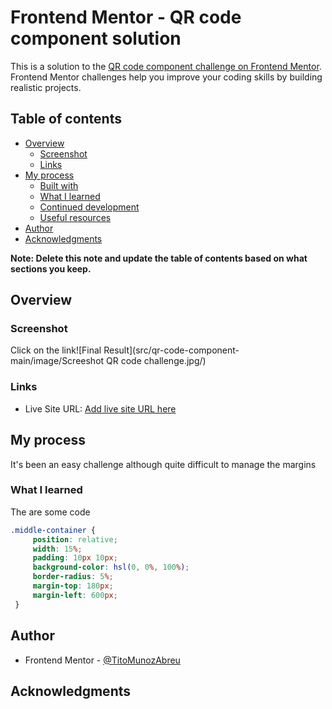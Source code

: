 # Frontend Mentor - QR code component solution

This is a solution to the [QR code component challenge on Frontend Mentor](https://www.frontendmentor.io/challenges/qr-code-component-iux_sIO_H). Frontend Mentor challenges help you improve your coding skills by building realistic projects. 

## Table of contents

- [Overview](#overview)
  - [Screenshot](#screenshot)
  - [Links](#links)
- [My process](#my-process)
  - [Built with](#built-with)
  - [What I learned](#what-i-learned)
  - [Continued development](#continued-development)
  - [Useful resources](#useful-resources)
- [Author](#author)
- [Acknowledgments](#acknowledgments)

**Note: Delete this note and update the table of contents based on what sections you keep.**

## Overview

### Screenshot

Click on the link![Final Result](src/qr-code-component-main/image/Screeshot QR code challenge.jpg/)

### Links

- Live Site URL: [Add live site URL here](https://your-live-site-url.com)

## My process
It's been an easy challenge although quite difficult to manage the margins

### What I learned

The are some code

```css
.middle-container {
     position: relative;
     width: 15%;
     padding: 10px 10px;
     background-color: hsl(0, 0%, 100%);
     border-radius: 5%;
     margin-top: 180px;
     margin-left: 600px;
 }
```

## Author

- Frontend Mentor - [@TitoMunozAbreu](https://www.frontendmentor.io/profile/TitoMunozAbreu)

## Acknowledgments
